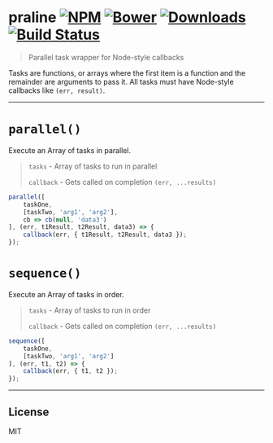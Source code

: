 praline [![NPM][npm-version-image]][npm-url] [![Bower][bower-image]][bower-url] [![Downloads][npm-downloads-image]][npm-url] [![Build Status][travis-image]][travis-url]
=======

> Parallel task wrapper for Node-style callbacks

Tasks are functions, or arrays where the first item is a function and the remainder are arguments to pass it.
All tasks must have Node-style callbacks like `(err, result)`.


---

# `parallel()`
Execute an Array of tasks in parallel.

> `tasks` - Array of tasks to run in parallel
>
> `callback` - Gets called on completion `(err, ...results)`

```js
parallel([
	taskOne,
	[taskTwo, 'arg1', 'arg2'],
	cb => cb(null, 'data3')
], (err, t1Result, t2Result, data3) => {
	callback(err, { t1Result, t2Result, data3 });
});
```

# `sequence()`
Execute an Array of tasks in order.

> `tasks` - Array of tasks to run in order
>
> `callback` - Gets called on completion `(err, ...results)`

```js
sequence([
	taskOne,
	[taskTwo, 'arg1', 'arg2']
], (err, t1, t2) => {
	callback(err, { t1, t2 });
});
```

---

License
-------

MIT


[npm-url]: https://npmjs.org/package/praline
[bower-url]: http://bower.io/search/?q=praline
[travis-url]: http://travis-ci.org/developit/praline
[npm-version-image]: http://img.shields.io/npm/v/praline.svg?style=flat-square
[npm-downloads-image]: http://img.shields.io/npm/dm/praline.svg?style=flat-square
[bower-image]: https://img.shields.io/bower/v/praline.svg?style=flat-square
[travis-image]: http://img.shields.io/travis/developit/praline.svg?style=flat-square

